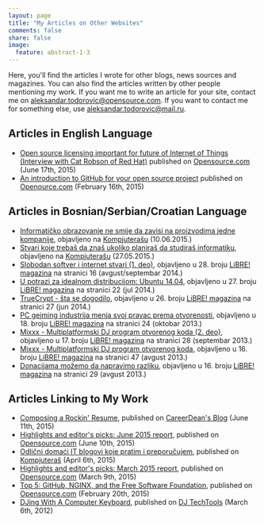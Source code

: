 ```yaml
---
layout: page
title: "My Articles on Other Websites"
comments: false
share: false
image:
  feature: abstract-1-3
---
```


Here, you'll find the articles I wrote for other blogs, news sources and magazines. You can also find the articles written by other people mentioning my work. If you want me to write an article for your site, contact me on [aleksandar.todorovic@opensource.com](aleksandar.todorovic@opensource.com). If you want to contact me for something else, use [aleksandar.todorovic@mail.ru](aleksandar.todorovic@mail.ru).

## Articles in English Language

* [Open source licensing important for future of Internet of Things (Interview with Cat Robson of Red Hat)](https://opensource.com/business/15/6/interview-cat-robson-red-hat) published on [Opensource.com](https://opensource.com/) (June 17th, 2015)
* [An introduction to GitHub for your open source project](http://opensource.com/life/15/2/beginners-guide-github) published on [Openource.com](http://opensource.com/) (February 16th, 2015)

## Articles in Bosnian/Serbian/Croatian Language

* [Informatičko obrazovanje ne smije da zavisi na proizvodima jedne kompanije](http://kompjuteras.com/informaticko-obrazovanje-ne-smije-da-zavisi-na-proizvodima-jedne-kompanije/), objavljeno na [Kompjuterašu](http://kompjuteras.com/) (10.06.2015.)
* [Stvari koje trebaš da znaš ukoliko planiraš da studiraš informatiku](http://kompjuteras.com/stvari-koje-trebas-da-znas-ukoliko-planiras-da-studiras-informatiku/), objavljeno na [Kompjuterašu](http://kompjuteras.com/) (27.05.2015.)
* [Slobodan softver i internet stvari (1. deo)](https://libre.lugons.org/index.php/broj-28/), objavljeno u 28. broju [LiBRE! magazina](https://libre.lugons.org/) na stranici 16 (avgust/septembar 2014.)
* [U potrazi za idealnom distribucijom: Ubuntu 14.04](https://libre.lugons.org/index.php/broj-27/), objavljeno u 27. broju [LiBRE! magazina](https://libre.lugons.org/) na stranici 22 (jul 2014.)
* [TrueCrypt - šta se dogodilo](https://libre.lugons.org/index.php/broj-26/), objavljeno u 26. broju [LiBRE! magazina](https://libre.lugons.org/) na stranici 27 (jun 2014.)
* [PC gejming industrija menja svoj pravac prema otvorenosti](https://libre.lugons.org/index.php/broj_18/), objavljeno u 18. broju [LiBRE! magazina](https://libre.lugons.org/) na stranici 24 (oktobar 2013.)
* [Mixxx - Multiplatformski DJ program otvorenog koda (2. deo)](https://libre.lugons.org/index.php/broj_17/), objavljeno u 17. broju [LiBRE! magazina](https://libre.lugons.org/) na stranici 28 (septembar 2013.)
* [Mixxx - Multiplatformski DJ program otvorenog koda](https://libre.lugons.org/index.php/broj_16/), objavljeno u 16. broju [LiBRE! magazina](https://libre.lugons.org/) na stranici 47 (avgust 2013.)
* [Donacijama možemo da napravimo razliku](https://libre.lugons.org/index.php/broj_16/), objavljeno u 16. broju [LiBRE! magazina](https://libre.lugons.org/) na stranici 29 (avgust 2013.)

## Articles Linking to My Work

* [Composing a Rockin' Resume](https://www.careerdean.com/blog/composing-a-rockin-resume/), published on [CareerDean's Blog](https://www.careerdean.com/blog/composing-a-rockin-resume/) (June 11th, 2015)
* [Highlights and editor's picks: June 2015 report](http://opensource.com/community/15/5/community-report-june-2015), published on [Opensource.com](http://opensource.com/) (June 10th, 2015)
* [Odlični domaći IT blogovi koje pratim i preporučujem](http://kompjuteras.com/odlicni-domaci-blogovi-koje-pratim-preporucujem/), published on [Kompjuteraš](http://kompjuteras.com/) (April 6th, 2015)
* [Highlights and editor's picks: March 2015 report](http://opensource.com/community-report-march-2015), published on [Opensource.com](http://opensource.com/) (March 9th, 2015)
* [Top 5: GitHub, NGINX, and the Free Software Foundation](http://opensource.com/life/15/2/top-5-articles-week-february-20), published on [Opensource.com](http://opensource.com/) (February 20th, 2015)
* [DJing With A Computer Keyboard](http://djtechtools.com/2012/03/06/djing-with-a-computer-keyboard/), published on [DJ TechTools](http://djtechtools.com/) (March 6th, 2012)
